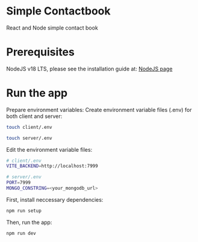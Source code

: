 # Simple Contactbook
React and Node simple contact book

# Prerequisites
NodeJS v18 LTS, please see the installation guide at: 
[NodeJS page](https://nodejs.org)

# Run the app

Prepare environment variables:
Create environment variable files (.env) for both client and server:
```bash
touch client/.env
```
```bash
touch server/.env
```
Edit the environment variable files:
```bash
# client/.env
VITE_BACKEND=http://localhost:7999

# server/.env
PORT=7999
MONGO_CONSTRING=<your_mongodb_url>
```

First, install neccessary dependencies:
```bash
npm run setup
```
Then, run the app:
```bash
npm run dev
```
